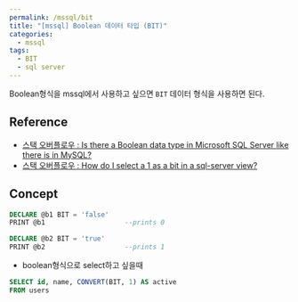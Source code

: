 ```yaml
---
permalink: /mssql/bit
title: "[mssql] Boolean 데이터 타입 (BIT)"
categories:
  - mssql
tags:
  - BIT
  - sql server
---
```


Boolean형식을 mssql에서 사용하고 싶으면 ```BIT``` 데이터 형식을 사용하면 된다.

## Reference

- [스택 오버플로우 : Is there a Boolean data type in Microsoft SQL Server like there is in MySQL?](https://stackoverflow.com/questions/3138029/is-there-a-boolean-data-type-in-microsoft-sql-server-like-there-is-in-mysql) 
- [스택 오버플로우 : How do I select a 1 as a bit in a sql-server view?](https://stackoverflow.com/questions/3963457/how-do-i-select-a-1-as-a-bit-in-a-sql-server-view)

## Concept
```sql
DECLARE @b1 BIT = 'false'
PRINT @b1                    --prints 0

DECLARE @b2 BIT = 'true'
PRINT @b2                    --prints 1
```



- boolean형식으로 select하고 싶을때

```sql
SELECT id, name, CONVERT(BIT, 1) AS active
FROM users
```

